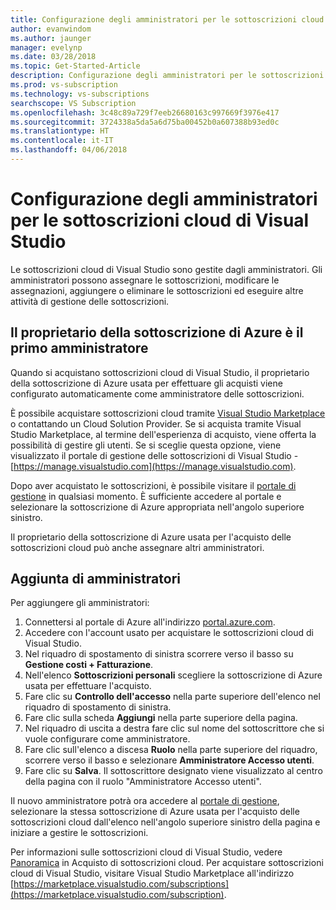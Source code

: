 ```yaml
---
title: Configurazione degli amministratori per le sottoscrizioni cloud | Microsoft Docs
author: evanwindom
ms.author: jaunger
manager: evelynp
ms.date: 03/28/2018
ms.topic: Get-Started-Article
description: Configurazione degli amministratori per le sottoscrizioni cloud
ms.prod: vs-subscription
ms.technology: vs-subscriptions
searchscope: VS Subscription
ms.openlocfilehash: 3c48c89a729f7eeb26680163c997669f3976e417
ms.sourcegitcommit: 3724338a5da5a6d75ba00452b0a607388b93ed0c
ms.translationtype: HT
ms.contentlocale: it-IT
ms.lasthandoff: 04/06/2018
---
```

# <a name="setting-up-administrators-for-visual-studio-cloud-subscriptions"></a>Configurazione degli amministratori per le sottoscrizioni cloud di Visual Studio

Le sottoscrizioni cloud di Visual Studio sono gestite dagli amministratori.  Gli amministratori possono assegnare le sottoscrizioni, modificare le assegnazioni, aggiungere o eliminare le sottoscrizioni ed eseguire altre attività di gestione delle sottoscrizioni. 

## <a name="the-azure-subscription-owner-is-the-first-administrator"></a>Il proprietario della sottoscrizione di Azure è il primo amministratore 

Quando si acquistano sottoscrizioni cloud di Visual Studio, il proprietario della sottoscrizione di Azure usata per effettuare gli acquisti viene configurato automaticamente come amministratore delle sottoscrizioni. 

È possibile acquistare sottoscrizioni cloud tramite [Visual Studio Marketplace](https://marketplace.visualstudio.com/subscriptions) o contattando un Cloud Solution Provider.  Se si acquista tramite Visual Studio Marketplace, al termine dell'esperienza di acquisto, viene offerta la possibilità di gestire gli utenti.  Se si sceglie questa opzione, viene visualizzato il portale di gestione delle sottoscrizioni di Visual Studio - [https://manage.visualstudio.com](https://manage.visualstudio.com).

Dopo aver acquistato le sottoscrizioni, è possibile visitare il [portale di gestione](https://manage.visualstudio.com) in qualsiasi momento.  È sufficiente accedere al portale e selezionare la sottoscrizione di Azure appropriata nell'angolo superiore sinistro. 

Il proprietario della sottoscrizione di Azure usata per l'acquisto delle sottoscrizioni cloud può anche assegnare altri amministratori.

## <a name="adding-administrators"></a>Aggiunta di amministratori

Per aggiungere gli amministratori:
1. Connettersi al portale di Azure all'indirizzo [portal.azure.com](https://portal.azure.com).
2. Accedere con l'account usato per acquistare le sottoscrizioni cloud di Visual Studio.
3. Nel riquadro di spostamento di sinistra scorrere verso il basso su **Gestione costi + Fatturazione**.
4. Nell'elenco **Sottoscrizioni personali** scegliere la sottoscrizione di Azure usata per effettuare l'acquisto.
5. Fare clic su **Controllo dell'accesso** nella parte superiore dell'elenco nel riquadro di spostamento di sinistra.  
6. Fare clic sulla scheda **Aggiungi** nella parte superiore della pagina. 
7. Nel riquadro di uscita a destra fare clic sul nome del sottoscrittore che si vuole configurare come amministratore.
8. Fare clic sull'elenco a discesa **Ruolo** nella parte superiore del riquadro, scorrere verso il basso e selezionare **Amministratore Accesso utenti**.
9. Fare clic su **Salva**.
Il sottoscrittore designato viene visualizzato al centro della pagina con il ruolo "Amministratore Accesso utenti".  

Il nuovo amministratore potrà ora accedere al [portale di gestione](https://manage.visualstudio.com), selezionare la stessa sottoscrizione di Azure usata per l'acquisto delle sottoscrizioni cloud dall'elenco nell'angolo superiore sinistro della pagina e iniziare a gestire le sottoscrizioni. 


Per informazioni sulle sottoscrizioni cloud di Visual Studio, vedere [Panoramica](/vscloud-overview/) in Acquisto di sottoscrizioni cloud. Per acquistare sottoscrizioni cloud di Visual Studio, visitare Visual Studio Marketplace all'indirizzo [https://marketplace.visualstudio.com/subscriptions](https://marketplace.visualstudio.com/subscription). 

